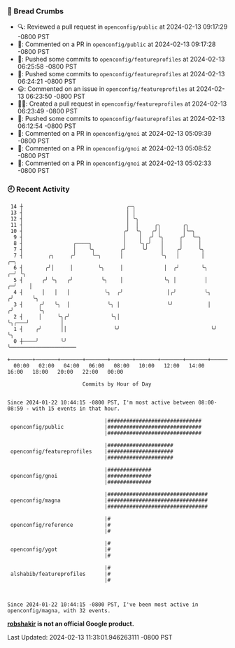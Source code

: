### 🍞 Bread Crumbs

 * 🔍: Reviewed a pull request in  `openconfig/public` at 2024-02-13 09:17:29 -0800 PST
 * 💬: Commented on a PR in  `openconfig/public` at 2024-02-13 09:17:28 -0800 PST
 * 🚢: Pushed some commits to `openconfig/featureprofiles` at 2024-02-13 06:25:58 -0800 PST
 * 🚢: Pushed some commits to `openconfig/featureprofiles` at 2024-02-13 06:24:21 -0800 PST
 * 😃: Commented on an issue in `openconfig/featureprofiles` at 2024-02-13 06:23:50 -0800 PST
 * ✍🏼: Created a pull request in `openconfig/featureprofiles` at 2024-02-13 06:23:49 -0800 PST
 * 🚢: Pushed some commits to `openconfig/featureprofiles` at 2024-02-13 06:12:54 -0800 PST
 * 💬: Commented on a PR in  `openconfig/gnoi` at 2024-02-13 05:09:39 -0800 PST
 * 💬: Commented on a PR in  `openconfig/gnoi` at 2024-02-13 05:08:52 -0800 PST
 * 💬: Commented on a PR in  `openconfig/gnoi` at 2024-02-13 05:02:33 -0800 PST

### 🕘 Recent Activity
```
 14 ┼                                 ╭─╮
 13 ┤                                 │ │
 12 ┤                                 │ ╰╮
 11 ┤                                 │  │     ╭╮       ╭╮
 10 ┤                                ╭╯  ╰╮   ╭╯│       │╰─╮
  9 ┤                                │    │  ╭╯ ╰╮     ╭╯  ╰─╮
  8 ┤                ╭────╮          │    ╰╮╭╯   │     │     │
  7 ┤                │    ╰╮        ╭╯     ╰╯    │    ╭╯     ╰╮
  7 ┤        ╭╮     ╭╯     ╰─╮      │            ╰╮   │       │             ╭─╮
  6 ┤       ╭╯│     │        ╰╮     │             │  ╭╯       ╰╮          ╭─╯ ╰╮
  5 ┤      ╭╯ ╰╮   ╭╯         ╰╮    │             ╰╮ │         │        ╭─╯    │
  4 ┤      │   │   │           ╰╮  ╭╯              │╭╯         ╰╮      ╭╯      ╰╮
  3 ┤     ╭╯   ╰╮  │            ╰╮ │               ╰╯           │     ╭╯        ╰╮
  2 ┤     │     ╰╮╭╯             ╰╮│                            ╰╮╭───╯          │
  1 ┤    ╭╯      ││               ╰╯                             ╰╯              ╰╮
  0 ┼────╯       ╰╯                                                               ╰─────────────────────
    +───────+───────+───────+───────+───────+───────+───────+───────+───────+───────+───────+───────+────
  00:00   02:00   04:00   06:00   08:00   10:00   12:00   14:00   16:00   18:00   20:00   22:00   00:00   

						Commits by Hour of Day


Since 2024-01-22 10:44:15 -0800 PST, I'm most active between 08:00-08:59 - with 15 events in that hour.

```



```
                               |##############################
 openconfig/public             |##############################
                               |##############################

                               |#####################
 openconfig/featureprofiles    |#####################
                               |#####################

                               |##############
 openconfig/gnoi               |##############
                               |##############

                               |################################
 openconfig/magna              |################################
                               |################################

                               |#
 openconfig/reference          |#
                               |#

                               |#
 openconfig/ygot               |#
                               |#

                               |#
 alshabib/featureprofiles      |#
                               |#



Since 2024-01-22 10:44:15 -0800 PST, I've been most active in openconfig/magna, with 32 events.

```
**[robshakir](mailto:robjs@google.com) is not an official Google product.**  


Last Updated: 2024-02-13 11:31:01.946263111 -0800 PST
